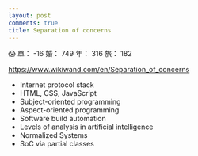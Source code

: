 ```yaml
---
layout: post
comments: true
title: Separation of concerns
---
```


:scream: 單： -16 婚： 749 年： 316 旅： 182

https://www.wikiwand.com/en/Separation_of_concerns
- Internet protocol stack
- HTML, CSS, JavaScript
- Subject-oriented programming
- Aspect-oriented programming
- Software build automation
- Levels of analysis in artificial intelligence
- Normalized Systems
- SoC via partial classes


